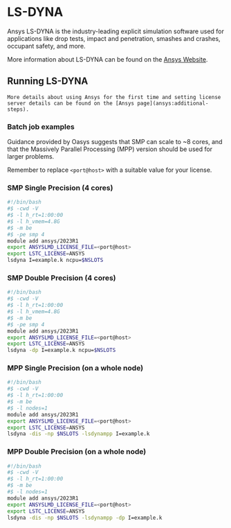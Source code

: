# LS-DYNA

Ansys LS-DYNA is the industry-leading explicit simulation software used for
applications like drop tests, impact and penetration, smashes and crashes,
occupant safety, and more.

More information about LS-DYNA can be found on the [Ansys Website](https://www.ansys.com/en-gb/products/structures/ansys-ls-dyna).

## Running LS-DYNA

```{note}
More details about using Ansys for the first time and setting license server details can be found on the [Ansys page](ansys:additional-steps).
```

### Batch job examples

Guidance provided by Oasys suggests that SMP can scale to ~8 cores, and that
the Massively Parallel Processing (MPP) version should be used for larger problems.

Remember to replace `<port@host>` with a suitable value for your license.

### SMP Single Precision (4 cores)
```bash
#!/bin/bash
#$ -cwd -V
#$ -l h_rt=1:00:00
#$ -l h_vmem=4.8G
#$ -m be
#$ -pe smp 4
module add ansys/2023R1
export ANSYSLMD_LICENSE_FILE=<port@host>
export LSTC_LICENSE=ANSYS
lsdyna I=example.k ncpu=$NSLOTS
```

### SMP Double Precision (4 cores)
```bash
#!/bin/bash
#$ -cwd -V
#$ -l h_rt=1:00:00
#$ -l h_vmem=4.8G
#$ -m be
#$ -pe smp 4
module add ansys/2023R1
export ANSYSLMD_LICENSE_FILE=<port@host>
export LSTC_LICENSE=ANSYS
lsdyna -dp I=example.k ncpu=$NSLOTS
```

### MPP Single Precision (on a whole node)
```bash
#!/bin/bash
#$ -cwd -V
#$ -l h_rt=1:00:00
#$ -m be
#$ -l nodes=1
module add ansys/2023R1
export ANSYSLMD_LICENSE_FILE=<port@host>
export LSTC_LICENSE=ANSYS
lsdyna -dis -np $NSLOTS -lsdynampp I=example.k
```

### MPP Double Precision (on a whole node)
```bash
#!/bin/bash
#$ -cwd -V
#$ -l h_rt=1:00:00
#$ -m be
#$ -l nodes=1
module add ansys/2023R1
export ANSYSLMD_LICENSE_FILE=<port@host>
export LSTC_LICENSE=ANSYS
lsdyna -dis -np $NSLOTS -lsdynampp -dp I=example.k
```
